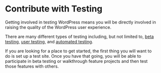 # Contribute with Testing

Getting involved in testing WordPress means you will be directly involved in raising the quality of the WordPress user experience.

There are many different types of testing including, but not limited to, [beta testing](https://make.wordpress.org/core/handbook/testing/beta/), [user testing](https://make.wordpress.org/core/handbook/testing/user-testing/), and [automated testing](https://make.wordpress.org/core/handbook/testing/automated-testing/).

If you are looking for a place to get started, the first thing you will want to do is set up a test site. Once you have that going, you will be able to participate in beta testing or walkthrough feature projects and then test those features with others.